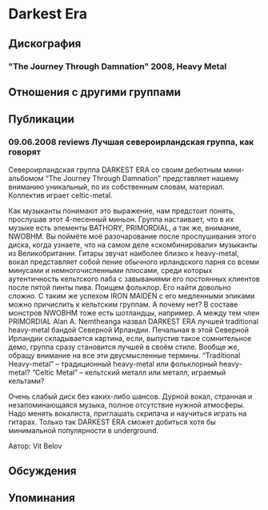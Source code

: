 # Darkest Era



## Дискография

### "The Journey Through Damnation" 2008, Heavy Metal




## Отношения с другими группами


## Публикации

### 09.06.2008 reviews Лучшая североирландская группа, как говорят

<P>Североирландская группа DARKEST ERA со своим дебютным мини-альбомом “The Journey Through Damnation” представляет нашему вниманию уникальный, по их собственным словам, материал. Коллектив играет celtic-metal.</P>
<P>Как музыканты понимают это выражение, нам предстоит понять, прослушав этот 4-песенный миньон. Группа настаивает, что в их музыке есть элементы BATHORY, PRIMORDIAL, а так же, внимание, NWOBHM. Вы поймёте моё разочарование после прослушивания этого диска, когда узнаете, что на самом деле «скомбинировали» музыканты из Великобритании. Гитары звучат наиболее близко к heavy-metal, вокал представляет собой пение обычного ирландского парня со всеми минусами и немногочисленными плюсами, среди которых аутентичность кельтского паба с завываниями его постоянных клиентов после пятой пинты пива. Поищем фольклор. Его найти довольно сложно. С таким же успехом IRON MAIDEN с его медленными эпиками можно причислить к кельтским группам. А почему нет? В составе монстров NWOBHM тоже есть шотландцы, например. А между тем член PRIMORDIAL Alan A. Nemtheanga назвал DARKEST ERA лучшей traditional heavy-metal бандой Северной Ирландии. Печальная в этой Северной Ирландии складывается картина, если, выпустив такое сомнительное демо, группа сразу становится лучшей в своём стиле. Вообще же, обращу внимание на все эти двусмысленные термины. “Traditional Heavy-metal” – традиционный heavy-metal или фольклорный heavy-metal? “Celtic Metal” – кельтский металл или металл, играемый кельтами?</P>
<P>Очень слабый диск без каких-либо шансов. Дурной вокал, странная и незапоминающаяся музыка, полное отсутствие нужной атмосферы. Надо менять вокалиста, приглашать скрипача и научиться играть на гитарах. Только так DARKEST ERA сможет добиться хотя бы минимальной популярности в underground.</P>
Автор: Vit Belov


## Обсуждения


## Упоминания

